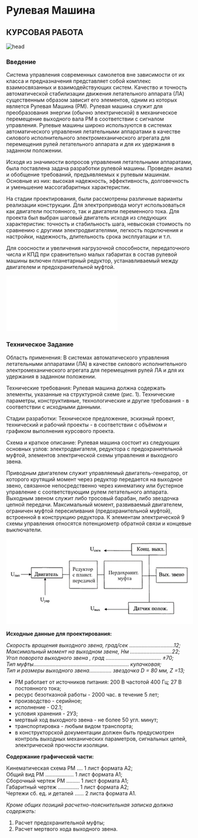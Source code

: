 # **Рулевая Машина**
## КУРСОВАЯ РАБОТА

![head](Drawings/Заголовок.png)

### **Введение**

<p>Система управления современных самолетов вне зависимости от их класса и предназначения представляет собой комплекс взаимосвязанных и взаимодействующих систем. Качество и точность автоматической стабилизации движения летательного аппарата (ЛА) существенным образом зависит его элементов, одним из которых является Рулевая Машина (РМ). Рулевая машина служит для преобразования энергии (обычно электрической) в механическое перемещение выходного вала РМ в соответствии с сигналом управления. Рулевые машины широко используются в системах автоматического управления летательными аппаратами в качестве силового исполнительного электромеханического агрегата для перемещения рулей летательного аппарата и для их удержания в заданном положении.</p>
<p>Исходя из значимости вопросов управления летательными аппаратами, была поставлена задача разработки рулевой машины. Проведен анализ и обобщение требований, предъявляемых к рулевым машинам. Основные из них: высокая надежность, эффективность, долговечность и уменьшение массогабаритных характеристик. </p>
<p>На стадии проектирования, были рассмотрены различные варианты реализации конструкции. Для электропривода могут использоваться как двигатели постоянного, так и двигатели переменного тока. Для проекта был выбран шаговый двигатель исходя из следующих характеристик: точность и стабильность шага, невысокая стоимость по сравнению с другими электродвигателями, легкость подключения и настройки, надежность, длительность срока эксплуатации и т.п. </p>
<p>Для соосности и увеличения нагрузочной способности, передаточного числа и КПД при сравнительно малых габаритах в состав рулевой машины включен планетарный редуктор, устанавливаемый между двигателем и предохранительной муфтой.</p>

![drawing](Drawings/PDF/A2_КЗ.pdf)

### **Техническое Задание**
<p>Область применения: В системах автоматического управления летательными аппаратами (ЛА) в качестве силового исполнительного электромеханического агрегата для перемещения рулей ЛА и для их удержания в заданном положении. </p>
<p>Технические требования: Рулевая машина должна содержать элементы, указанные на структурной схеме (рис. 1). Технические параметры, конструктивные, технологические и другие требования - в соответствии с исходными данными. </p>
<p>Стадии разработки: Техническое предложение, эскизный проект, технический и рабочий проекты - в соответствии с объёмом и графиком выполнения курсового проекта. </p>
<p>Схема и краткое описание: Рулевая машина состоит из следующих основных узлов: электродвигателя, редуктора с предохранительной муфтой, элементов электрической схемы управления и выходного звена.</p>
<p>Приводным двигателем служит управляемый двигатель-генератор, от которого крутящий момент через редуктор передается на выходное звено, связанное непосредственно через кинематику или бустерное управление с соответствующим рулем летательного аппарата. Выходным звеном служит либо тросовый барабан, либо звездочка цепной передачи. Максимальный момент, развиваемый двигателем, ограничен муфтой пересиливания (предохранительной муфтой), встроенной в конструкцию редуктора. К элементам электрической 9 схемы управления относятся потенциометр обратной связи и концевые выключатели.</p>

![logic](Drawings/Логич.Схема.png)
        
**Исходные данные для проектирования:**

*<p>*Скорость вращения выходного звена, град/сек ………………………...12;<br>
Максимальный момент на выходном звене, Н*м ….…………………...22;<br>
Угол поворота выходного звена , град ………….…………………… ±70;<br>
Тип муфты……………………………...………………………. кулачковая;<br>
Тип и размеры выходного звена…………… звездочка D = 80 мм, Z =13;*</p>

- РМ работает от источников питания: 200 В частотой 400 Гц; 27 В постоянного тока; 
- ресурс безотказной работы - 2000 час. в течение 5 лет; 
- производство - серийное;
- исполнение - О2.1;
- условия хранения - 2У3; 
- мертвый ход выходного звена - не более 50 угл. минут; 
- транспортировка - любым видом транспорта; 
- в конструкторской документации должен быть предусмотрен контроль выходных механических параметров, сигнальных цепей, электрической прочности изоляции. 

**Содержание графической части:**

<p>Кинематическая схема РМ …. 1 лист формата А2;<br>
Общий вид РМ ………………. 1 лист формата А1;<br>
Сборочный чертеж РМ ……… 1 лист формата А1;<br>
Габаритный чертеж ………….. 1 лист формата А2;<br>
Чертежи сб. ед. и деталей …… 2 листа формата А1.</p>


*Кроме общих позиций расчетно-пояснительная записка должна содержать:*

   1.	Расчет предохранительной муфты;
   2.	Расчет мертвого хода выходного звена.